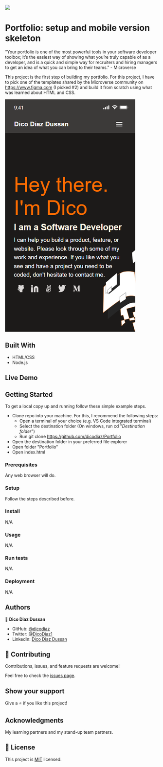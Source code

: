 ![](https://img.shields.io/badge/Microverse-blueviolet)

# Portfolio: setup and mobile version skeleton

"Your portfolio is one of the most powerful tools in your software developer toolbox; it’s the easiest way of showing what you’re truly capable of as a developer, and is a quick and simple way for recruiters and hiring managers to get an idea of what you can bring to their teams." - Microverse

This project is the first step of building my portfolio. For this project, I have to pick one of the templates shared by the Microverse community on https://www.figma.com (I picked #2) and build it from scratch using what was learned about HTML and CSS.

![screenshot](./app_screenshot.png)

## Built With

- HTML/CSS
- Node.js

## Live Demo

## Getting Started

To get a local copy up and running follow these simple example steps.
- Clone repo into your machine. For this, I recommend the following steps:
  - Open a terminal of your choice (e.g. VS Code integrated terminal)
  - Select the destination folder (On windows, run cd "*Destination folder*")
  - Run git clone https://github.com/dicodiaz/Portfolio
- Open the destination folder in your preferred file explorer
- Open folder "Portfolio"
- Open index.html

### Prerequisites

Any web browser will do.

### Setup

Follow the steps described before.

### Install

N/A

### Usage

N/A

### Run tests

N/A

### Deployment

N/A

## Authors

👤 **Dico Diaz Dussan**

- GitHub: [@dicodiaz](https://github.com/dicodiaz)
- Twitter: [@DicoDiaz1](https://twitter.com/DicoDiaz1)
- LinkedIn: [Dico Diaz Dussan](https://www.linkedin.com/in/dico-diaz-dussan-476106a6/)

## 🤝 Contributing

Contributions, issues, and feature requests are welcome!

Feel free to check the [issues page](../../issues/).

## Show your support

Give a ⭐️ if you like this project!

## Acknowledgments

My learning partners and my stand-up team partners.

## 📝 License

This project is [MIT](./MIT.md) licensed.
